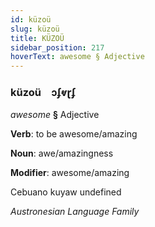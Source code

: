 ```yaml
---
id: küzoü
slug: küzoü
title: KÜZOÜ
sidebar_position: 217
hoverText: awesome § Adjective
---
```


### küzoü&emsp;<span kind="abugida">ɔʄⱴɽʄ</span>

*awesome* **§** Adjective

**Verb**: to be awesome/amazing

**Noun**: awe/amazingness

**Modifier**: awesome/amazing

Cebuano kuyaw undefined

*Austronesian Language Family*